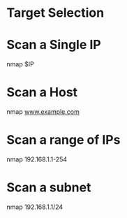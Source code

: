 # Target Selection

# Scan a Single IP
nmap $IP

# Scan a Host
nmap www.example.com

# Scan a range of IPs
nmap 192.168.1.1-254

# Scan a subnet	
nmap 192.168.1.1/24

